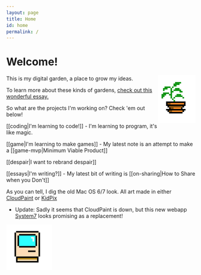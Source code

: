 ```yaml
---
layout: page
title: Home
id: home
permalink: /
---
```


# Welcome! 
<img src = "/assets/potted-plant.png" style = "float: right" alt="Potted Plant"/>
This is my digital garden, a place to grow my ideas. 

To learn more about these kinds of gardens, [check out this wonderful essay.](https://maggieappleton.com/garden-history)

So what are the projects I'm working on? Check 'em out below!

[[coding|I'm learning to code!]] - I'm learning to program, it's like magic.

[[game|I'm learning to make games]] - My latest note is an attempt to make a [[game-mvp|Minimum Viable Product]]

[[despair|I want to rebrand despair]]

[[essays|I'm writing?]] - My latest bit of writing is [[on-sharing|How to Share when you Don't]]

As you can tell, I dig the old Mac OS 6/7 look. All art made in either [CloudPaint](https://www.cloudpaint.com/imageeditor) or [KidPix](https://kidpix.app/)
- Update: Sadly it seems that CloudPaint is down, but this new webapp [System7](https://system7.app/) looks promising as a replacement! 

![Mac Plus](/assets/mac.png)